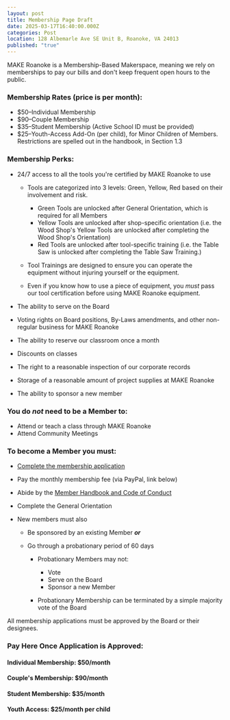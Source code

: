 ```yaml
---
layout: post
title: Membership Page Draft
date: 2025-03-17T16:40:00.000Z
categories: Post
location: 128 Albemarle Ave SE Unit B, Roanoke, VA 24013
published: "true"
---
```

MAKE Roanoke is a Membership-Based Makerspace, meaning we rely on memberships to pay our bills and don't keep frequent open hours to the public. 

### Membership Rates (price is per month):

* $50–Individual Membership
* $90–Couple Membership 
* $35–Student Membership (Active School ID must be provided)
* $25–Youth-Access Add-On (per child), for Minor Children of Members. Restrictions are spelled out in the handbook, in Section 1.3

### Membership Perks:

* 24/7 access to all the tools you're certified by MAKE Roanoke to use

  * Tools are categorized into 3 levels: Green, Yellow, Red based on their involvement and risk.

    * Green Tools are unlocked after General Orientation, which is required for all Members
    * Yellow Tools are unlocked after shop-specific orientation (i.e. the Wood Shop's Yellow Tools are unlocked after completing the Wood Shop's Orientation)
    * Red Tools are unlocked after tool-specific training (i.e. the Table Saw is unlocked after completing the Table Saw Training.)
  * Tool Trainings are designed to ensure you can operate the equipment without injuring yourself or the equipment. 
  * Even if you know how to use a piece of equipment, you *must* pass our tool certification before using MAKE Roanoke equipment. 
* The ability to serve on the Board
* Voting rights on Board positions, By-Laws amendments, and other non-regular business for MAKE Roanoke
* The ability to reserve our classroom once a month
* Discounts on classes
* The right to a reasonable inspection of our corporate records
* Storage of a reasonable amount of project supplies at MAKE Roanoke
* The ability to sponsor a new member

### You do *not* need to be a Member to:

* Attend or teach a class through MAKE Roanoke
* Attend Community Meetings

### To become a Member you must:

* [Complete the membership application ](https://mkroa.org/membership-app)
* Pay the monthly membership fee (via PayPal, link below)
* Abide by the [Member Handbook and Code of Conduct](https://mkroa.org/handbook) 
* Complete the General Orientation
* New members must also

  * Be sponsored by an existing Member ***or***
  * Go through a probationary period of 60 days

    * Probationary Members may not:

      * Vote
      * Serve on the Board
      * Sponsor a new Member
    * Probationary Membership can be terminated by a simple majority vote of the Board

All membership applications must be approved by the Board or their designees. 

### Pay Here Once Application is Approved:

#### Individual Membership: $50/month

<div id="paypal-button-container-P-8DL36684LB373883NM4ZFLWA"></div>
<script src="https://www.paypal.com/sdk/js?client-id=AQW23-9eYnJlE8qYmH7NSlhuTA_rXxNtZGGeOiCIEjuAyHCTHe3fH4TEspdUAGNdk2F8-xZULbthoGZP&vault=true&intent=subscription" data-sdk-integration-source="button-factory"></script>
<script>
  paypal.Buttons({
      style: {
          shape: 'rect',
          color: 'gold',
          layout: 'vertical',
          label: 'subscribe'
      },
      createSubscription: function(data, actions) {
        return actions.subscription.create({
          /* Creates the subscription */
          plan_id: 'P-8DL36684LB373883NM4ZFLWA'
        });
      },
      onApprove: function(data, actions) {
        alert(data.subscriptionID); // You can add optional success message for the subscriber here
      }
  }).render('#paypal-button-container-P-8DL36684LB373883NM4ZFLWA'); // Renders the PayPal button
</script>

#### Couple's Membership: $90/month

<div id="paypal-button-container-P-3UR0656703021874WM7Q77TA"></div>
<script>
  paypal.Buttons({
      style: {
          shape: 'rect',
          color: 'gold',
          layout: 'vertical',
          label: 'subscribe'
      },
      createSubscription: function(data, actions) {
        return actions.subscription.create({
          /* Creates the subscription */
          plan_id: 'P-3UR0656703021874WM7Q77TA'
        });
      },
      onApprove: function(data, actions) {
        alert(data.subscriptionID); // You can add optional success message for the subscriber here
      }
  }).render('#paypal-button-container-P-3UR0656703021874WM7Q77TA'); // Renders the PayPal button
</script>

#### Student Membership: $35/month

<div id="paypal-button-container-P-5X01392073983083EM4ZFM3A"></div>
<script>
  paypal.Buttons({
      style: {
          shape: 'rect',
          color: 'gold',
          layout: 'vertical',
          label: 'subscribe'
      },
      createSubscription: function(data, actions) {
        return actions.subscription.create({
          /* Creates the subscription */
          plan_id: 'P-5X01392073983083EM4ZFM3A'
        });
      },
      onApprove: function(data, actions) {
        alert(data.subscriptionID); // You can add optional success message for the subscriber here
      }
  }).render('#paypal-button-container-P-5X01392073983083EM4ZFM3A'); // Renders the PayPal button
</script>

#### Youth Access: $25/month per child

<div id="paypal-button-container-P-1MN91315A16861834M7RACXQ"></div>
<script>
  paypal.Buttons({
      style: {
          shape: 'rect',
          color: 'gold',
          layout: 'vertical',
          label: 'subscribe'
      },
      createSubscription: function(data, actions) {
        return actions.subscription.create({
          /* Creates the subscription */
          plan_id: 'P-1MN91315A16861834M7RACXQ'
        });
      },
      onApprove: function(data, actions) {
        alert(data.subscriptionID); // You can add optional success message for the subscriber here
      }
  }).render('#paypal-button-container-P-1MN91315A16861834M7RACXQ'); // Renders the PayPal button
</script>

